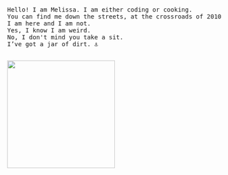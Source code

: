 <pre>



Hello! I am Melissa. I am either coding or cooking.
You can find me down the streets, at the crossroads of 2010 and 2019.
I am here and I am not.
Yes, I know I am weird.
No, I don't mind you take a sit.
I’ve got a jar of dirt. ⚓️

</pre>

[<img src="https://user-images.githubusercontent.com/68285613/135728432-7620b245-5227-48b9-9688-d1cc6080b8ff.png" width="250"/>](https://www.youtube.com/watch?v=AYKYvVkhIYo) 


